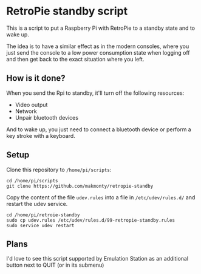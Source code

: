 # RetroPie standby script

This is a script to put a Raspberry Pi with RetroPie to a standby state and to wake up.

The idea is to have a similar effect as in the modern consoles, where you just send the console to a low power consumption state when logging off and then get back to the exact situation where you left.

## How is it done?

When you send the Rpi to standby, it'll turn off the following resources:

- Video output
- Network
- Unpair bluetooth devices

And to wake up, you just need to connect a bluetooth device or perform a key stroke with a keyboard.

## Setup

Clone this repository to `/home/pi/scripts`:

```
cd /home/pi/scripts
git clone https://github.com/makmonty/retropie-standby
```

Copy the content of the file `udev.rules` into a file in `/etc/udev/rules.d/` and restart the udev service.

```
cd /home/pi/retroie-standby
sudo cp udev.rules /etc/udev/rules.d/99-retropie-standby.rules
sudo service udev restart
```

## Plans

I'd love to see this script supported by Emulation Station as an additional button next to QUIT (or in its submenu)
